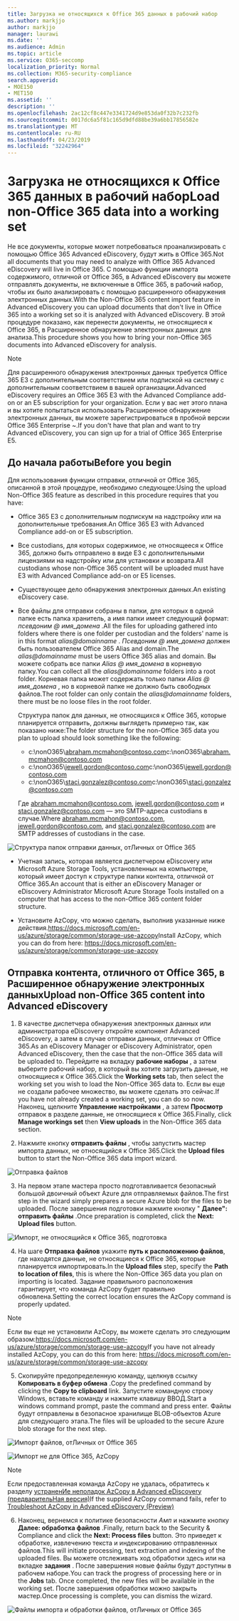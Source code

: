 ```yaml
---
title: Загрузка не относящихся к Office 365 данных в рабочий набор
ms.author: markjjo
author: markjjo
manager: laurawi
ms.date: ''
ms.audience: Admin
ms.topic: article
ms.service: O365-seccomp
localization_priority: Normal
ms.collection: M365-security-compliance
search.appverid:
- MOE150
- MET150
ms.assetid: ''
description: ''
ms.openlocfilehash: 2ac12cf8c447e3341724d9e853da0f32b7c232fb
ms.sourcegitcommit: 0017dc6a5f81c165d9dfd88be39a6bb17856582e
ms.translationtype: MT
ms.contentlocale: ru-RU
ms.lasthandoff: 04/23/2019
ms.locfileid: "32242964"
---
```

# <a name="load-non-office-365-data-into-a-working-set"></a><span data-ttu-id="808a1-102">Загрузка не относящихся к Office 365 данных в рабочий набор</span><span class="sxs-lookup"><span data-stu-id="808a1-102">Load non-Office 365 data into a working set</span></span>

<span data-ttu-id="808a1-103">Не все документы, которые может потребоваться проанализировать с помощью Office 365 Advanced eDiscovery, будут жить в Office 365.</span><span class="sxs-lookup"><span data-stu-id="808a1-103">Not all documents that you may need to analyze with Office 365 Advanced eDiscovery will live in Office 365.</span></span> <span data-ttu-id="808a1-104">С помощью функции импорта содержимого, отличной от Office 365, в Advanced eDiscovery вы можете отправлять документы, не включенные в Office 365, в рабочий набор, чтобы их было анализировать с помощью расширенного обнаружения электронных данных.</span><span class="sxs-lookup"><span data-stu-id="808a1-104">With the Non-Office 365 content import feature in Advanced eDiscovery you can upload documents that don't live in Office 365 into a working set so it is analyzed with Advanced eDiscovery.</span></span> <span data-ttu-id="808a1-105">В этой процедуре показано, как перенести документы, не относящиеся к Office 365, в Расширенное обнаружение электронных данных для анализа.</span><span class="sxs-lookup"><span data-stu-id="808a1-105">This procedure shows you how to bring your non-Office 365 documents into Advanced eDiscovery for analysis.</span></span>

>[!Note]
><span data-ttu-id="808a1-106">Для расширенного обнаружения электронных данных требуется Office 365 E3 с дополнительным соответствием или подпиской на систему с дополнительным соответствием в вашей организации.</span><span class="sxs-lookup"><span data-stu-id="808a1-106">Advanced eDiscovery requires an Office 365 E3 with the Advanced Compliance add-on or an E5 subscription for your organization.</span></span> <span data-ttu-id="808a1-107">Если у вас нет этого плана и вы хотите попытаться использовать Расширенное обнаружение электронных данных, вы можете зарегистрироваться в пробной версии Office 365 Enterprise ~.</span><span class="sxs-lookup"><span data-stu-id="808a1-107">If you don't have that plan and want to try Advanced eDiscovery, you can sign up for a trial of Office 365 Enterprise E5.</span></span>

## <a name="before-you-begin"></a><span data-ttu-id="808a1-108">До начала работы</span><span class="sxs-lookup"><span data-stu-id="808a1-108">Before you begin</span></span>
<span data-ttu-id="808a1-109">Для использования функции отправки, отличной от Office 365, описанной в этой процедуре, необходимо следующее:</span><span class="sxs-lookup"><span data-stu-id="808a1-109">Using the upload Non-Office 365 feature as described in this procedure requires that you have:</span></span>

- <span data-ttu-id="808a1-110">Office 365 E3 с дополнительным подпискум на надстройку или на дополнительные требования.</span><span class="sxs-lookup"><span data-stu-id="808a1-110">An Office 365 E3 with Advanced Compliance add-on or E5 subscription.</span></span>

- <span data-ttu-id="808a1-111">Все custodians, для которых содержимое, не относящееся к Office 365, должно быть отправлено в виде E3 с дополнительными лицензиями на надстройку или для установки и возврата.</span><span class="sxs-lookup"><span data-stu-id="808a1-111">All custodians whose non-Office 365 content will be uploaded must have E3 with Advanced Compliance add-on or E5 licenses.</span></span>

- <span data-ttu-id="808a1-112">Существующее дело обнаружения электронных данных.</span><span class="sxs-lookup"><span data-stu-id="808a1-112">An existing eDiscovery case.</span></span>

- <span data-ttu-id="808a1-113">Все файлы для отправки собраны в папки, для которых в одной папке есть папка хранитель, а имя папки имеет следующий формат: *псевдоним @ имя_домена* .</span><span class="sxs-lookup"><span data-stu-id="808a1-113">All the files for uploading gathered into folders where there is one folder per custodian and the folders' name is in this format *alias@domainname* .</span></span> <span data-ttu-id="808a1-114">*Псевдоним @ имя_домена* должен быть пользователем Office 365 Alias and domain.</span><span class="sxs-lookup"><span data-stu-id="808a1-114">The *alias@domainname* must be users Office 365 alias and domain.</span></span> <span data-ttu-id="808a1-115">Вы можете собрать все папки *Alias @ имя_домена* в корневую папку.</span><span class="sxs-lookup"><span data-stu-id="808a1-115">You can collect all the *alias@domainname* folders into a root folder.</span></span> <span data-ttu-id="808a1-116">Корневая папка может содержать только папки *Alias @ имя_домена* , но в корневой папке не должно быть свободных файлов.</span><span class="sxs-lookup"><span data-stu-id="808a1-116">The root folder can only contain the *alias@domainname* folders, there must be no loose files in the root folder.</span></span>

   <span data-ttu-id="808a1-117">Структура папок для данных, не относящихся к Office 365, которые планируется отправить, должны выглядеть примерно так, как показано ниже:</span><span class="sxs-lookup"><span data-stu-id="808a1-117">The folder structure for the non-Office 365 data you plan to upload should look something like the following:</span></span>

   - <span data-ttu-id="808a1-118">c:\nonO365\abraham.mcmahon@contoso.com</span><span class="sxs-lookup"><span data-stu-id="808a1-118">c:\nonO365\abraham.mcmahon@contoso.com</span></span>
   - <span data-ttu-id="808a1-119">c:\nonO365\jewell.gordon@contoso.com</span><span class="sxs-lookup"><span data-stu-id="808a1-119">c:\nonO365\jewell.gordon@contoso.com</span></span>
   - <span data-ttu-id="808a1-120">c:\nonO365\staci.gonzalez@contoso.com</span><span class="sxs-lookup"><span data-stu-id="808a1-120">c:\nonO365\staci.gonzalez@contoso.com</span></span>

   <span data-ttu-id="808a1-121">Где abraham.mcmahon@contoso.com, jewell.gordon@contoso.com и staci.gonzalez@contoso.com — это SMTP-адреса custodians в случае.</span><span class="sxs-lookup"><span data-stu-id="808a1-121">Where abraham.mcmahon@contoso.com, jewell.gordon@contoso.com, and staci.gonzalez@contoso.com are SMTP addresses of custodians in the case.</span></span>

![Структура папок отправки данных, отЛичных от Office 365](../media/3f2dde84-294e-48ea-b44b-7437bd25284c.png)

- <span data-ttu-id="808a1-123">Учетная запись, которая является диспетчером eDiscovery или Microsoft Azure Storage Tools, установленных на компьютере, который имеет доступ к структуре папки контента, отличной от Office 365.</span><span class="sxs-lookup"><span data-stu-id="808a1-123">An account that is either an eDiscovery Manager or eDiscovery Administrator Microsoft Azure Storage Tools installed on a computer that has access to the non-Office 365 content folder structure.</span></span>

- <span data-ttu-id="808a1-124">Установите AzCopy, что можно сделать, выполнив указанные ниже действия.https://docs.microsoft.com/en-us/azure/storage/common/storage-use-azcopy</span><span class="sxs-lookup"><span data-stu-id="808a1-124">Install AzCopy, which you can do from here: https://docs.microsoft.com/en-us/azure/storage/common/storage-use-azcopy</span></span>

## <a name="upload-non-office-365-content-into-advanced-ediscovery"></a><span data-ttu-id="808a1-125">Отправка контента, отличного от Office 365, в Расширенное обнаружение электронных данных</span><span class="sxs-lookup"><span data-stu-id="808a1-125">Upload non-Office 365 content into Advanced eDiscovery</span></span>

1. <span data-ttu-id="808a1-126">В качестве диспетчера обнаружения электронных данных или администратора eDiscovery откройте компонент Advanced eDiscovery, а затем в случае отправки данных, отличных от Office 365.</span><span class="sxs-lookup"><span data-stu-id="808a1-126">As an eDiscovery Manager or eDiscovery Administrator, open Advanced eDiscovery, then the case that the non-Office 365 data will be uploaded to.</span></span>  <span data-ttu-id="808a1-127">Перейдите на вкладку **рабочие наборы** , а затем выберите рабочий набор, в который вы хотите загрузить данные, не относящиеся к Office 365.</span><span class="sxs-lookup"><span data-stu-id="808a1-127">Click the **Working sets** tab, then select the working set you wish to load the Non-Office 365 data to.</span></span>  <span data-ttu-id="808a1-128">Если вы еще не создали рабочее множество, вы можете сделать это сейчас.</span><span class="sxs-lookup"><span data-stu-id="808a1-128">If you have not already created a working set, you can do so now.</span></span>  <span data-ttu-id="808a1-129">Наконец, щелкните **Управление настройками** , а затем **Просмотр** отправок в разделе данные, не относящиеся к Office 365.</span><span class="sxs-lookup"><span data-stu-id="808a1-129">Finally, click **Manage workings set** then **View uploads** in the Non-Office 365 data section.</span></span>

2. <span data-ttu-id="808a1-130">Нажмите кнопку **отправить файлы** , чтобы запустить мастер импорта данных, не относящийся к Office 365.</span><span class="sxs-lookup"><span data-stu-id="808a1-130">Click the **Upload files** button to start the Non-Office 365 data import wizard.</span></span>

![Отправка файлов](../media/574f4059-4146-4058-9df3-ec97cf28d7c7.png)

3. <span data-ttu-id="808a1-132">На первом этапе мастера просто подготавливается безопасный большой двоичный объект Azure для отправляемых файлов.</span><span class="sxs-lookup"><span data-stu-id="808a1-132">The first step in the wizard simply prepares a secure Azure blob for the files to be uploaded.</span></span>  <span data-ttu-id="808a1-133">После завершения подготовки нажмите кнопку " **Далее": отправить файлы** .</span><span class="sxs-lookup"><span data-stu-id="808a1-133">Once preparation is completed, click the **Next: Upload files** button.</span></span>

![Импорт, не относящийся к Office 365, подготовка](../media/0670a347-a578-454a-9b3d-e70ef47aec57.png)
 
4. <span data-ttu-id="808a1-135">На шаге **Отправка файлов** укажите **путь к расположению файлов**, где находятся данные, не относящиеся к Office 365, которые планируется импортировать.</span><span class="sxs-lookup"><span data-stu-id="808a1-135">In the **Upload files** step, specify the **Path to location of files**, this is where the Non-Office 365 data you plan on importing is located.</span></span>  <span data-ttu-id="808a1-136">Задание правильного расположения гарантирует, что команда AzCopy будет правильно обновлена.</span><span class="sxs-lookup"><span data-stu-id="808a1-136">Setting the correct location ensures the AzCopy command is properly updated.</span></span>

> [!NOTE]
> <span data-ttu-id="808a1-137">Если вы еще не установили AzCopy, вы можете сделать это следующим образом:https://docs.microsoft.com/en-us/azure/storage/common/storage-use-azcopy</span><span class="sxs-lookup"><span data-stu-id="808a1-137">If you have not already installed AzCopy, you can do this from here: https://docs.microsoft.com/en-us/azure/storage/common/storage-use-azcopy</span></span>

5. <span data-ttu-id="808a1-138">Скопируйте предопределенную команду, щелкнув ссылку **Копировать в буфер обмена** .</span><span class="sxs-lookup"><span data-stu-id="808a1-138">Copy the predefined command by clicking the **Copy to clipboard** link.</span></span> <span data-ttu-id="808a1-139">Запустите командную строку Windows, вставьте команду и нажмите клавишу ВВОД.</span><span class="sxs-lookup"><span data-stu-id="808a1-139">Start a windows command prompt, paste the command and press enter.</span></span>  <span data-ttu-id="808a1-140">Файлы будут отправлены в безопасное хранилище BLOB-объектов Azure для следующего этапа.</span><span class="sxs-lookup"><span data-stu-id="808a1-140">The files will be uploaded to the secure Azure blob storage for the next step.</span></span>

![Импорт файлов, отЛичных от Office 365](../media/3ea53b5d-7f9b-4dfc-ba63-90a38c14d41a.png)

![Импорт не для Office 365, AzCopy](../media/504e2dbe-f36f-4f36-9b08-04aea85d8250.png)

> [!NOTE]
> <span data-ttu-id="808a1-143">Если предоставленная команда AzCopy не удалась, обратитесь к разделу [устраненИе неполадок AzCopy в Advanced eDiscovery (предварительНая версия)](troubleshooting-azcopy.md)</span><span class="sxs-lookup"><span data-stu-id="808a1-143">If the supplied AzCopy command fails, refer to [Troubleshoot AzCopy in Advanced eDiscovery (Preview)](troubleshooting-azcopy.md)</span></span>

6. <span data-ttu-id="808a1-144">Наконец, вернемся к политике безопасности _Амп_ и нажмите кнопку **Далее: обработка файлов** .</span><span class="sxs-lookup"><span data-stu-id="808a1-144">Finally, return back to the Security & Compliance and click the **Next: Process files** button.</span></span>  <span data-ttu-id="808a1-145">Это приведет к обработке, извлечению текста и индексированию отправленных файлов.</span><span class="sxs-lookup"><span data-stu-id="808a1-145">This will initiate processing, text extraction and indexing of the uploaded files.</span></span>  <span data-ttu-id="808a1-146">Вы можете отслеживать ход обработки здесь или на вкладке **задания** .  После завершения новые файлы будут доступны в рабочем наборе.</span><span class="sxs-lookup"><span data-stu-id="808a1-146">You can track the progress of processing here or in the **Jobs** tab.  Once completed, the new files will be available in the working set.</span></span>  <span data-ttu-id="808a1-147">После завершения обработки можно закрыть мастер.</span><span class="sxs-lookup"><span data-stu-id="808a1-147">Once processing is complete, you can dismiss the wizard.</span></span>

![Файлы импорта и обработки файлов, отЛичных от Office 365](../media/218b1545-416a-4a9f-9b25-3b70e8508f67.png)

